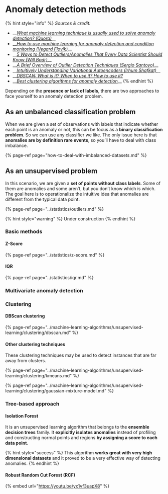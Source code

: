 # Anomaly detection methods

{% hint style="info" %}
_Sources & credit:_

* \_\_[_What machine learning technique is usually used to solve anomaly detection? \(Quora\)_](https://www.quora.com/What-machine-learning-technique-is-usually-used-to-solve-anomaly-detection)\_\_
* \_\_[_How to use machine learning for anomaly detection and condition monitoring \(Vegard Flovik\)_](https://towardsdatascience.com/how-to-use-machine-learning-for-anomaly-detection-and-condition-monitoring-6742f82900d7)\_\_
* \_\_[_5 Ways to Detect Outliers/Anomalies That Every Data Scientist Should Know \(Will Badr\)_](https://towardsdatascience.com/5-ways-to-detect-outliers-that-every-data-scientist-should-know-python-code-70a54335a623)\_\_
* \_\_[_A Brief Overview of Outlier Detection Techniques \(Sergio Santoyo\)_](https://towardsdatascience.com/a-brief-overview-of-outlier-detection-techniques-1e0b2c19e561)\_\_
* \_\_[_Intuitively Understanding Variational Autoencoders \(Irhum Shafkat\)_](https://towardsdatascience.com/intuitively-understanding-variational-autoencoders-1bfe67eb5daf)\_\_
* \_\_[_DBSCAN: What is it? When to use it? How to use it?_](https://medium.com/@elutins/dbscan-what-is-it-when-to-use-it-how-to-use-it-8bd506293818)
* \_\_[_Best clustering algorithms for anomaly detection_](https://towardsdatascience.com/best-clustering-algorithms-for-anomaly-detection-d5b7412537c8)\_\_
{% endhint %}

Depending on the **presence or lack of labels**, there are two approaches to face yourself to an anomaly detection problem.

## As an unbalanced classification problem

When we are given a set of observations with labels that indicate whether each point is an anomaly or not, this can be focus as a **binary classification problem**. So we can use any classifier we like. The only issue here is that **anomalies are by definition rare events**, so you’ll have to deal with class imbalance.

{% page-ref page="how-to-deal-with-imbalanced-datasets.md" %}

## As an unsupervised problem

In this scenario, we are given  a **set of points without class labels**. Some of them are anomalies and some aren’t, but you don’t know which is which. The goal here is to operationalize the intuitive idea that anomalies are different from the typical data point.

{% page-ref page="../statistics/outliers.md" %}

{% hint style="warning" %}
Under construction
{% endhint %}

### Basic methods

#### Z-Score

{% page-ref page="../statistics/z-score.md" %}

#### IQR

{% page-ref page="../statistics/iqr.md" %}

### Multivariate anomaly detection

### Clustering

#### DBScan clustering

{% page-ref page="../machine-learning-algorithms/unsupervised-learning/clustering/dbscan.md" %}

#### Other clustering techniques

These clustering techniques may be used to detect instances that are far away from clusters.

{% page-ref page="../machine-learning-algorithms/unsupervised-learning/clustering/kmeans.md" %}

{% page-ref page="../machine-learning-algorithms/unsupervised-learning/clustering/gaussian-mixture-model.md" %}

### Tree-based approach

#### Isolation Forest

It is an unsupervised learning algorithm that belongs to the **ensemble decision trees** family. It **explicitly isolates anomalies** instead of profiling and constructing normal points and regions **by assigning a score to each data point**.

{% hint style="success" %}
This algorithm **works great with very high dimensional datasets** and it proved to be a very effective way of detecting anomalies.
{% endhint %}

#### Robust Random Cut Forest \(RCF\)

{% embed url="https://youtu.be/yx1vf3uapX8" %}



